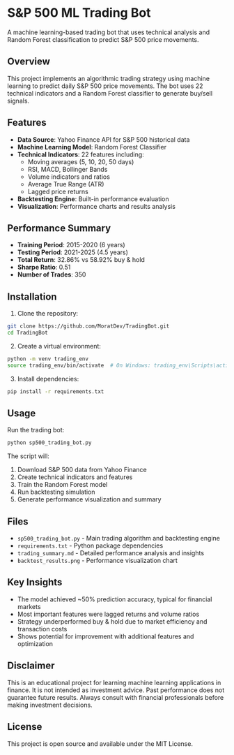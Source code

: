 # S&P 500 ML Trading Bot

A machine learning-based trading bot that uses technical analysis and Random Forest classification to predict S&P 500 price movements.

## Overview

This project implements an algorithmic trading strategy using machine learning to predict daily S&P 500 price movements. The bot uses 22 technical indicators and a Random Forest classifier to generate buy/sell signals.

## Features

- **Data Source**: Yahoo Finance API for S&P 500 historical data
- **Machine Learning Model**: Random Forest Classifier
- **Technical Indicators**: 22 features including:
  - Moving averages (5, 10, 20, 50 days)
  - RSI, MACD, Bollinger Bands
  - Volume indicators and ratios
  - Average True Range (ATR)
  - Lagged price returns
- **Backtesting Engine**: Built-in performance evaluation
- **Visualization**: Performance charts and results analysis

## Performance Summary

- **Training Period**: 2015-2020 (6 years)
- **Testing Period**: 2021-2025 (4.5 years)
- **Total Return**: 32.86% vs 58.92% buy & hold
- **Sharpe Ratio**: 0.51
- **Number of Trades**: 350

## Installation

1. Clone the repository:
```bash
git clone https://github.com/MoratDev/TradingBot.git
cd TradingBot
```

2. Create a virtual environment:
```bash
python -m venv trading_env
source trading_env/bin/activate  # On Windows: trading_env\Scripts\activate
```

3. Install dependencies:
```bash
pip install -r requirements.txt
```

## Usage

Run the trading bot:
```bash
python sp500_trading_bot.py
```

The script will:
1. Download S&P 500 data from Yahoo Finance
2. Create technical indicators and features
3. Train the Random Forest model
4. Run backtesting simulation
5. Generate performance visualization and summary

## Files

- `sp500_trading_bot.py` - Main trading algorithm and backtesting engine
- `requirements.txt` - Python package dependencies
- `trading_summary.md` - Detailed performance analysis and insights
- `backtest_results.png` - Performance visualization chart

## Key Insights

- The model achieved ~50% prediction accuracy, typical for financial markets
- Most important features were lagged returns and volume ratios
- Strategy underperformed buy & hold due to market efficiency and transaction costs
- Shows potential for improvement with additional features and optimization

## Disclaimer

This is an educational project for learning machine learning applications in finance. It is not intended as investment advice. Past performance does not guarantee future results. Always consult with financial professionals before making investment decisions.

## License

This project is open source and available under the MIT License.